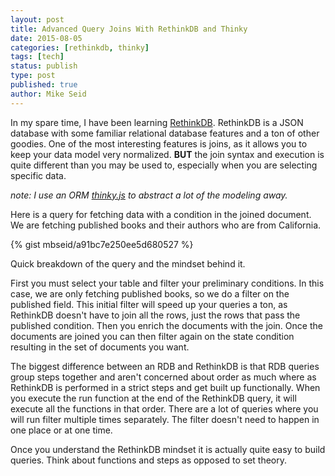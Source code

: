 ```yaml
---
layout: post
title: Advanced Query Joins With RethinkDB and Thinky
date: 2015-08-05
categories: [rethinkdb, thinky]
tags: [tech]
status: publish
type: post
published: true
author: Mike Seid
---
```

In my spare time, I have been learning [RethinkDB](http://rethinkdb.com/). RethinkDB is a JSON database with some familiar relational database features and a ton of other goodies. One of the most interesting features is joins, as it allows you to keep your data model very normalized. **BUT** the join syntax and execution is quite different than you may be used to, especially when you are selecting specific data. 

_note: I use an ORM [thinky.js](http://thinky.io) to abstract a lot of the modeling away._

Here is a query for fetching data with a condition in the joined document. We are fetching published books and their authors who are from California.

{% gist mbseid/a91bc7e250ee5d680527 %}
 
Quick breakdown of the query and the mindset behind it. 

First you must select your table and filter your preliminary conditions. In this case, we are only fetching published books, so we do a filter on the published field. This initial filter will speed up your queries a ton, as RethinkDB doesn't have to join all the rows, just the rows that pass the published condition. Then you enrich the documents with the join. Once the documents are joined you can then filter again on the state condition resulting in the set of documents you want.

The biggest difference between an RDB and RethinkDB is that RDB queries group steps together and aren't concerned about order as much where as RethinkDB is performed in a strict steps and get built up functionally. When you execute the run function at the end of the RethinkDB query, it will execute all the functions in that order. There are a lot of queries where you will run filter multiple times separately. The filter doesn't need to happen in one place or at one time.

Once you understand the RethinkDB mindset it is actually quite easy to build queries. Think about functions and steps as opposed to set theory.